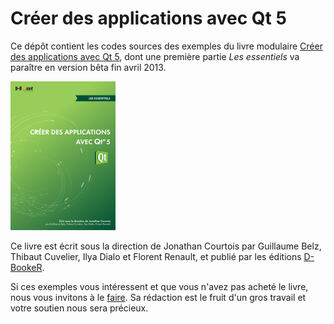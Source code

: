 Créer des applications avec Qt 5
===============================

Ce dépôt contient les codes sources des exemples du livre modulaire [Créer des applications avec Qt 5](http://www.d-booker.fr/programmation-et-langage/41-creer-des-applications-avec-qt-5.html), dont une première partie *Les essentiels* va paraître en version bêta fin avril 2013.

![Couverture du livre](qt-essentiels-couv.png)

Ce livre est écrit sous la direction de Jonathan Courtois
par Guillaume Belz, Thibaut Cuvelier, Ilya Dialo et Florent Renault, 
et publié par les éditions [D-BookeR](http://www.d-booker.fr).

Si ces exemples vous intéressent et que vous n'avez pas acheté le livre, nous vous invitons à le [faire](http://www.d-booker.fr/programmation-et-langage/41-creer-des-applications-avec-qt-5.html). Sa rédaction est le fruit d'un gros travail et votre soutien nous sera précieux.



